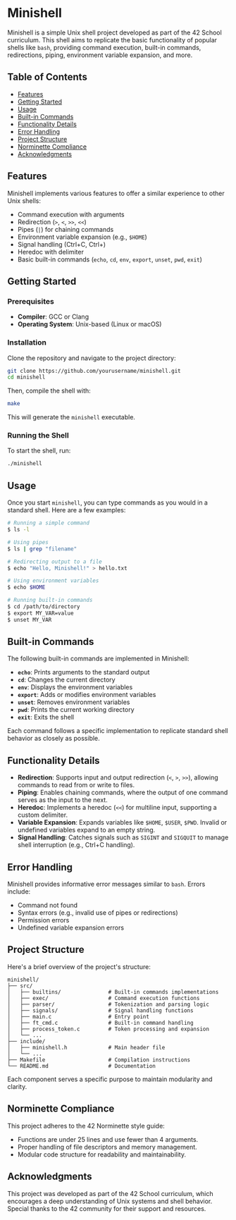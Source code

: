 # Minishell

Minishell is a simple Unix shell project developed as part of the 42 School curriculum. This shell aims to replicate the basic functionality of popular shells like `bash`, providing command execution, built-in commands, redirections, piping, environment variable expansion, and more.

## Table of Contents
- [Features](#features)
- [Getting Started](#getting-started)
- [Usage](#usage)
- [Built-in Commands](#built-in-commands)
- [Functionality Details](#functionality-details)
- [Error Handling](#error-handling)
- [Project Structure](#project-structure)
- [Norminette Compliance](#norminette-compliance)
- [Acknowledgments](#acknowledgments)

## Features

Minishell implements various features to offer a similar experience to other Unix shells:
- Command execution with arguments
- Redirection (`>`, `<`, `>>`, `<<`)
- Pipes (`|`) for chaining commands
- Environment variable expansion (e.g., `$HOME`)
- Signal handling (Ctrl+C, Ctrl+\)
- Heredoc with delimiter
- Basic built-in commands (`echo`, `cd`, `env`, `export`, `unset`, `pwd`, `exit`)
  
## Getting Started

### Prerequisites
- **Compiler**: GCC or Clang
- **Operating System**: Unix-based (Linux or macOS)

### Installation

Clone the repository and navigate to the project directory:

```bash
git clone https://github.com/yourusername/minishell.git
cd minishell
```

Then, compile the shell with:
```bash
make
```

This will generate the `minishell` executable.

### Running the Shell

To start the shell, run:
```bash
./minishell
```

## Usage

Once you start `minishell`, you can type commands as you would in a standard shell. Here are a few examples:

```bash
# Running a simple command
$ ls -l

# Using pipes
$ ls | grep "filename"

# Redirecting output to a file
$ echo "Hello, Minishell!" > hello.txt

# Using environment variables
$ echo $HOME

# Running built-in commands
$ cd /path/to/directory
$ export MY_VAR=value
$ unset MY_VAR
```

## Built-in Commands

The following built-in commands are implemented in Minishell:

- **`echo`**: Prints arguments to the standard output
- **`cd`**: Changes the current directory
- **`env`**: Displays the environment variables
- **`export`**: Adds or modifies environment variables
- **`unset`**: Removes environment variables
- **`pwd`**: Prints the current working directory
- **`exit`**: Exits the shell

Each command follows a specific implementation to replicate standard shell behavior as closely as possible.

## Functionality Details

- **Redirection**: Supports input and output redirection (`<`, `>`, `>>`), allowing commands to read from or write to files.
- **Piping**: Enables chaining commands, where the output of one command serves as the input to the next.
- **Heredoc**: Implements a heredoc (`<<`) for multiline input, supporting a custom delimiter.
- **Variable Expansion**: Expands variables like `$HOME`, `$USER`, `$PWD`. Invalid or undefined variables expand to an empty string.
- **Signal Handling**: Catches signals such as `SIGINT` and `SIGQUIT` to manage shell interruption (e.g., Ctrl+C handling).
  
## Error Handling

Minishell provides informative error messages similar to `bash`. Errors include:
- Command not found
- Syntax errors (e.g., invalid use of pipes or redirections)
- Permission errors
- Undefined variable expansion errors

## Project Structure

Here's a brief overview of the project's structure:

```plaintext
minishell/
├── src/
│   ├── builtins/               # Built-in commands implementations
│   ├── exec/                   # Command execution functions
│   ├── parser/                 # Tokenization and parsing logic
│   ├── signals/                # Signal handling functions
│   ├── main.c                  # Entry point
│   ├── ft_cmd.c                # Built-in command handling
│   ├── process_token.c         # Token processing and expansion
│   └── ...
├── include/
│   ├── minishell.h             # Main header file
│   └── ...
├── Makefile                    # Compilation instructions
└── README.md                   # Documentation
```

Each component serves a specific purpose to maintain modularity and clarity.

## Norminette Compliance

This project adheres to the 42 Norminette style guide:
- Functions are under 25 lines and use fewer than 4 arguments.
- Proper handling of file descriptors and memory management.
- Modular code structure for readability and maintainability.

## Acknowledgments

This project was developed as part of the 42 School curriculum, which encourages a deep understanding of Unix systems and shell behavior. Special thanks to the 42 community for their support and resources.
